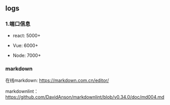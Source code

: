 ## logs

### 1.端口信息

* react: 5000+
  
* Vue:   6000+
  
* Node:  7000+

### markdown

在线markdown: https://markdown.com.cn/editor/

markdownlint：  https://github.com/DavidAnson/markdownlint/blob/v0.34.0/doc/md004.md


